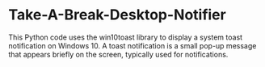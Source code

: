 # Take-A-Break-Desktop-Notifier
This Python code uses the win10toast library to display a system toast notification on Windows 10. A toast notification is a small pop-up message that appears briefly on the screen, typically used for notifications.
